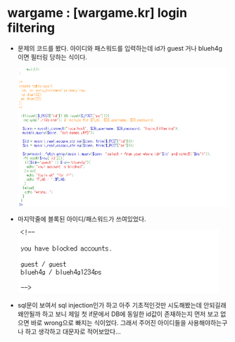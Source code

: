 # wargame : [wargame.kr] login filtering

- 문제의 코드를 봤다. 아이디와 패스워드를 입력하는데 id가 guest 거나 blueh4g 이면 필터링 당하는 식이다.
    
    ![Untitled](Untitled.png)
    
- 마지막줄에 블록된 아이디/패스워드가 쓰여있었다.
    
    ![Untitled](Untitled%201.png)
    
- sql문이 보여서 sql injection인가 하고 아주 기초적인것만 시도해봤는데 안되길래 왜안될까 하고 보니 제일 첫 if문에서 DB에 동일한 id값이 존재하는지 먼저 보고 없으면 바로 wrong으로 빠지는 식이었다. 그래서 주어진 아이디들을 사용해야하는구나 하고 생각하고 대문자로 적어보았다…